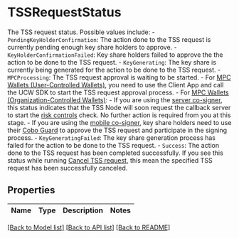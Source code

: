 # TSSRequestStatus

The TSS request status. Possible values include: - `PendingKeyHolderConfirmation`: The action done to the TSS request is currently pending enough key share holders to approve.  - `KeyHolderConfirmationFailed`: Key share holders failed to approve the the action to be done to the TSS request.  - `KeyGenerating`: The key share is currently being generated for the action to be done to the TSS request.  - `MPCProcessing`: The TSS request approval is waiting to be started.    - For [MPC Wallets (User-Controlled Wallets)](https://manuals.cobo.com/en/portal/mpc-wallets/ucw/introduction), you need to use the Client App and call the UCW SDK to start the TSS request approval process.   - For [MPC Wallets (Organization-Controlled Wallets)](https://manuals.cobo.com/en/portal/mpc-wallets/ocw/introduction):     - If you are using the [server co-signer](https://manuals.cobo.com/en/portal/mpc-wallets/ocw/create-key-share-groups#create-a-main-group), this status indicates that the TSS Node will soon request the callback server to start the [risk controls](https://manuals.cobo.com/en/portal/risk-controls/introduction) check. No further action is required from you at this stage.     - If you are using the [mobile co-signer](https://manuals.cobo.com/en/portal/mpc-wallets/ocw/create-key-share-groups#create-a-main-group), key share holders need to use their [Cobo Guard](https://manuals.cobo.com/en/guard/introduction) to approve the TSS request and participate in the signing process.  - `KeyGeneratingFailed`: The key share generation process has failed for the action to be done to the TSS request.  - `Success`: The action done to the TSS request has been completed successfully. If you see this status while running [Cancel TSS request](https://www.cobo.com/developers/v2/api-references/wallets--mpc-wallets/cancel-tss-request), this mean the specified TSS request has been successfully canceled. 

## Properties

Name | Type | Description | Notes
------------ | ------------- | ------------- | -------------

[[Back to Model list]](../README.md#documentation-for-models) [[Back to API list]](../README.md#documentation-for-api-endpoints) [[Back to README]](../README.md)



